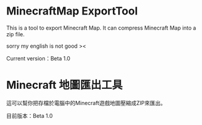 # MinecraftMap ExportTool
This is a tool to export Minecraft Map.
It can compress Minecraft Map into a zip file.

sorry my english is not good ><

Current version：Beta 1.0

# Minecraft 地圖匯出工具
這可以幫你把存檔於電腦中的Minecraft遊戲地圖壓縮成ZIP來匯出。

目前版本：Beta 1.0
